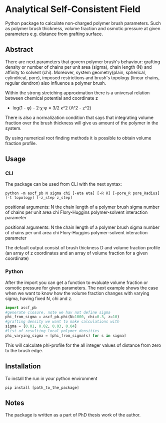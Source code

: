 # Analytical Self-Consistent Field

Python package to calculate non-charged polymer brush parameters. 
Such as polymer brush thickness, volume fraction and osmotic pressure 
at given parameters e.g. distance from grafting surface.

## Abstract

There are next parameters that govern polymer brush's behaviour: 
grafting density or number of chains per unit area (sigma), chain length (N) and affinity to solvent (chi). 
Moreover, system geometry(plain, spherical, cylindrical, pore), 
imposed restrictions and brush's topology (linear chains, regular dendron) also influence a polymer brush. 

Within the strong stretching approximation there is a universal relation between 
chemical potential and coordinate z

- log(1 - φ) - 2⋅χ⋅φ = 3/2 κ^2 (Λ^2 - z^2)

There is also a normalization condition that says that integrating volume 
fraction over the brush thickness will give us amount of the polymer 
in the system.

By using numerical root finding methods it is possible to obtain volume 
fraction profile.

## Usage

### CLI

The package can be used from CLI with the next syntax:

```
python -m ascf_pb N sigma chi [-eta eta] [-R R] [-pore_R pore_Radius] [-t topology] [-z_step z_step]
```

positional arguments:
  N                    the chain length of a polymer brush
  sigma                number of chains per unit area
  chi                  Flory-Huggins polymer-solvent interaction parameter

positional arguments:
  N                    the chain length of a polymer brush
  sigma                number of chains per unit area
  chi                  Flory-Huggins polymer-solvent interaction parameter

The default output consist of brush thickness D and
volume fraction profile (an array of z coordinates and an array of volume fraction for a given coordinate)

### Python

After the import you can get a function to evaluate volume fraction or osmotic 
pressure for given parameters. 
The next example shows the case when we want to know how the volume fraction 
changes with varying sigma, having fixed N, chi and z.

```python
import ascf_pb
#generate closure, note we hav not define sigma
phi_from_sigma = ascf_pb.phi(N=1000, chi=0.3, z=10)
#grafting density we want to make calculations with
sigma = [0.01, 0.02, 0.03, 0.04]
#list of resulting local polymer densities
phi_varying_sigma = [phi_from_sigma(s) for s in sigma]
```

This will calculate phi-profile for the all integer values of distance from zero 
to the brush edge.

## Installation
To install the run in your python environment
```
pip install [path_to_the_package]
```

## Notes
The package is written as a part of PhD thesis work of the author.